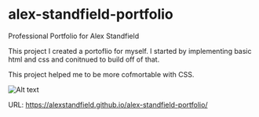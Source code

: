 # alex-standfield-portfolio
Professional Portfolio for Alex Standfield

This project I created a portoflio for myself. I started by implementing basic html and css and conitnued to build off of that.

This project helped me to be more cofmortable with CSS.

![Alt text](/assets/images/Screen%20Shot%202022-05-03%20at%203.56.09%20PM.png "Application Screenshot")

URL: https://alexstandfield.github.io/alex-standfield-portfolio/